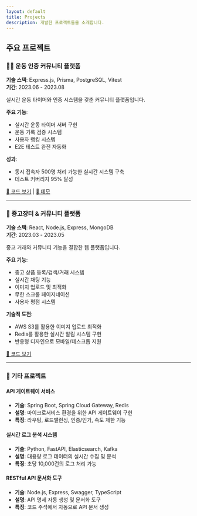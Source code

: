 ```yaml
---
layout: default
title: Projects
description: 개발한 프로젝트들을 소개합니다.
---
```


## 주요 프로젝트

### 🏃‍♂️ 운동 인증 커뮤니티 플랫폼
**기술 스택**: Express.js, Prisma, PostgreSQL, Vitest  
**기간**: 2023.06 - 2023.08  

실시간 운동 타이머와 인증 시스템을 갖춘 커뮤니티 플랫폼입니다.

**주요 기능**:
- 실시간 운동 타이머 서버 구현
- 운동 기록 검증 시스템
- 사용자 랭킹 시스템
- E2E 테스트 완전 자동화

**성과**:
- 동시 접속자 500명 처리 가능한 실시간 시스템 구축
- 테스트 커버리지 95% 달성

[🔗 코드 보기](https://github.com/F-los/exercise-community) | [🚀 데모](https://demo-link.com)

---

### 🛒 중고장터 & 커뮤니티 플랫폼
**기술 스택**: React, Node.js, Express, MongoDB  
**기간**: 2023.03 - 2023.05  

중고 거래와 커뮤니티 기능을 결합한 웹 플랫폼입니다.

**주요 기능**:
- 중고 상품 등록/검색/거래 시스템
- 실시간 채팅 기능
- 이미지 업로드 및 최적화
- 무한 스크롤 페이지네이션
- 사용자 평점 시스템

**기술적 도전**:
- AWS S3를 활용한 이미지 업로드 최적화
- Redis를 활용한 실시간 알림 시스템 구현
- 반응형 디자인으로 모바일/데스크톱 지원

[🔗 코드 보기](https://github.com/F-los/marketplace-community)

---

### 🎯 기타 프로젝트

#### API 게이트웨이 서비스
- **기술**: Spring Boot, Spring Cloud Gateway, Redis
- **설명**: 마이크로서비스 환경을 위한 API 게이트웨이 구현
- **특징**: 라우팅, 로드밸런싱, 인증/인가, 속도 제한 기능

#### 실시간 로그 분석 시스템
- **기술**: Python, FastAPI, Elasticsearch, Kafka
- **설명**: 대용량 로그 데이터의 실시간 수집 및 분석
- **특징**: 초당 10,000건의 로그 처리 가능

#### RESTful API 문서화 도구
- **기술**: Node.js, Express, Swagger, TypeScript
- **설명**: API 명세 자동 생성 및 문서화 도구
- **특징**: 코드 주석에서 자동으로 API 문서 생성